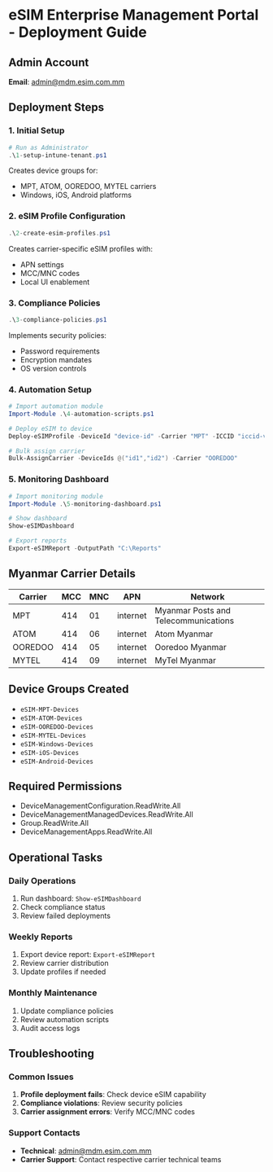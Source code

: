 # eSIM Enterprise Management Portal - Deployment Guide

## Admin Account
**Email**: admin@mdm.esim.com.mm

## Deployment Steps

### 1. Initial Setup
```powershell
# Run as Administrator
.\1-setup-intune-tenant.ps1
```
Creates device groups for:
- MPT, ATOM, OOREDOO, MYTEL carriers
- Windows, iOS, Android platforms

### 2. eSIM Profile Configuration
```powershell
.\2-create-esim-profiles.ps1
```
Creates carrier-specific eSIM profiles with:
- APN settings
- MCC/MNC codes
- Local UI enablement

### 3. Compliance Policies
```powershell
.\3-compliance-policies.ps1
```
Implements security policies:
- Password requirements
- Encryption mandates
- OS version controls

### 4. Automation Setup
```powershell
# Import automation module
Import-Module .\4-automation-scripts.ps1

# Deploy eSIM to device
Deploy-eSIMProfile -DeviceId "device-id" -Carrier "MPT" -ICCID "iccid-value"

# Bulk assign carrier
Bulk-AssignCarrier -DeviceIds @("id1","id2") -Carrier "OOREDOO"
```

### 5. Monitoring Dashboard
```powershell
# Import monitoring module
Import-Module .\5-monitoring-dashboard.ps1

# Show dashboard
Show-eSIMDashboard

# Export reports
Export-eSIMReport -OutputPath "C:\Reports"
```

## Myanmar Carrier Details

| Carrier | MCC | MNC | APN | Network |
|---------|-----|-----|-----|---------|
| MPT | 414 | 01 | internet | Myanmar Posts and Telecommunications |
| ATOM | 414 | 06 | internet | Atom Myanmar |
| OOREDOO | 414 | 05 | internet | Ooredoo Myanmar |
| MYTEL | 414 | 09 | internet | MyTel Myanmar |

## Device Groups Created
- `eSIM-MPT-Devices`
- `eSIM-ATOM-Devices`
- `eSIM-OOREDOO-Devices`
- `eSIM-MYTEL-Devices`
- `eSIM-Windows-Devices`
- `eSIM-iOS-Devices`
- `eSIM-Android-Devices`

## Required Permissions
- DeviceManagementConfiguration.ReadWrite.All
- DeviceManagementManagedDevices.ReadWrite.All
- Group.ReadWrite.All
- DeviceManagementApps.ReadWrite.All

## Operational Tasks

### Daily Operations
1. Run dashboard: `Show-eSIMDashboard`
2. Check compliance status
3. Review failed deployments

### Weekly Reports
1. Export device report: `Export-eSIMReport`
2. Review carrier distribution
3. Update profiles if needed

### Monthly Maintenance
1. Update compliance policies
2. Review automation scripts
3. Audit access logs

## Troubleshooting

### Common Issues
1. **Profile deployment fails**: Check device eSIM capability
2. **Compliance violations**: Review security policies
3. **Carrier assignment errors**: Verify MCC/MNC codes

### Support Contacts
- **Technical**: admin@mdm.esim.com.mm
- **Carrier Support**: Contact respective carrier technical teams